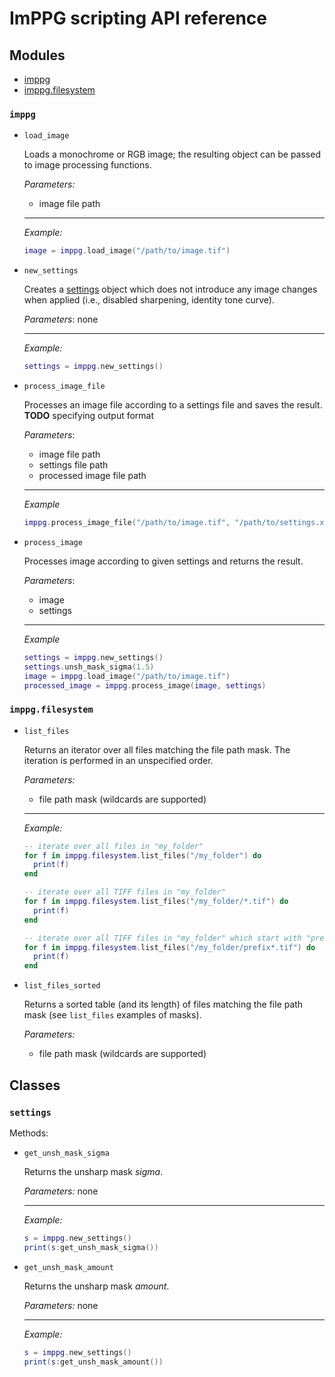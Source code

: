 # ImPPG scripting API reference

## Modules

- [imppg](#moduleimppg)
- [imppg.filesystem](#imppgfilesystem)

### `imppg`

- `load_image`

  Loads a monochrome or RGB image; the resulting object can be passed to image processing functions.

  *Parameters:*
  - image file path

  ----
  *Example:*
  ```Lua
  image = imppg.load_image("/path/to/image.tif")
  ```

- `new_settings`

  Creates a [settings](#settings) object which does not introduce any image changes when applied (i.e., disabled sharpening, identity tone curve).

  *Parameters*: none

  ----
  *Example:*
  ```Lua
  settings = imppg.new_settings()
  ```

- `process_image_file`

  Processes an image file according to a settings file and saves the result.
  **TODO** specifying output format

  *Parameters*:
  - image file path
  - settings file path
  - processed image file path

  ----
  *Example*
  ```Lua
  imppg.process_image_file("/path/to/image.tif", "/path/to/settings.xml", "/path/to/output.tif")
  ```

- `process_image`

  Processes image according to given settings and returns the result.

  *Parameters*:
  - image
  - settings

  ----
  *Example*
  ```Lua
  settings = imppg.new_settings()
  settings.unsh_mask_sigma(1.5)
  image = imppg.load_image("/path/to/image.tif")
  processed_image = imppg.process_image(image, settings)
  ```

### `imppg.filesystem`

- `list_files`

  Returns an iterator over all files matching the file path mask. The iteration is performed in an unspecified order.

  *Parameters:*
  - file path mask (wildcards are supported)

  ----
  *Example:*
  ```Lua
  -- iterate over all files in "my_folder"
  for f in imppg.filesystem.list_files("/my_folder") do
    print(f)
  end
  ```
  ```Lua
  -- iterate over all TIFF files in "my_folder"
  for f in imppg.filesystem.list_files("/my_folder/*.tif") do
    print(f)
  end
  ```
  ```Lua
  -- iterate over all TIFF files in "my_folder" which start with "prefix"
  for f in imppg.filesystem.list_files("/my_folder/prefix*.tif") do
    print(f)
  end
  ```

- `list_files_sorted`

  Returns a sorted table (and its length) of files matching the file path mask (see `list_files` examples of masks).

  *Parameters:*
  - file path mask (wildcards are supported)



## Classes

### `settings`

Methods:

- `get_unsh_mask_sigma`

  Returns the unsharp mask *sigma*.

  *Parameters:* none

  ----
  *Example:*

  ```Lua
  s = imppg.new_settings()
  print(s:get_unsh_mask_sigma())
  ```

- `get_unsh_mask_amount`

  Returns the unsharp mask *amount*.

  *Parameters:* none

  ----
  *Example:*

  ```Lua
  s = imppg.new_settings()
  print(s:get_unsh_mask_amount())
  ```